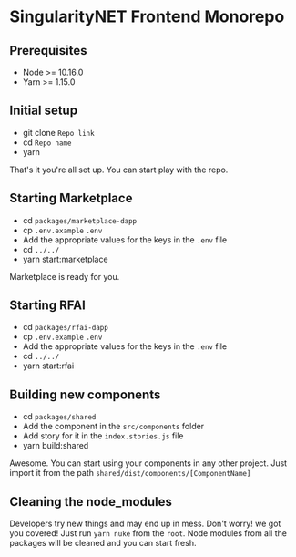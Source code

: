 # SingularityNET Frontend Monorepo

## Prerequisites
- Node >= 10.16.0
- Yarn >= 1.15.0

## Initial setup
- git clone `Repo link`
- cd `Repo name`
- yarn

That's it you're all set up. You can start play with the repo.

## Starting Marketplace
- cd `packages/marketplace-dapp`
- cp `.env.example` `.env`
- Add the appropriate values for the keys in the `.env` file
- cd `../../`
- yarn start:marketplace

Marketplace is ready for you. 

## Starting RFAI
- cd `packages/rfai-dapp`
- cp `.env.example` `.env`
- Add the appropriate values for the keys in the `.env` file
- cd `../../`
- yarn start:rfai

## Building new components
- cd `packages/shared`
- Add the component in the `src/components` folder
- Add story for it in the `index.stories.js` file
- yarn build:shared
  
Awesome. You can start using your components in any other project. Just import it from the path `shared/dist/components/[ComponentName]`

## Cleaning the node_modules
Developers try new things and may end up in mess. Don't worry! we got you covered! Just run `yarn nuke` from the `root`. Node modules from all the packages will be cleaned and you can start fresh.
